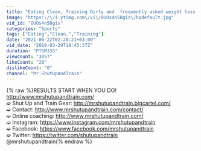 ```yaml
---
title: "Eating Clean, Training Dirty and  frequently asked weight loss questions."
image: "https:\/\/i.ytimg.com\/vi\/OUOs4n5Bgis\/hqdefault.jpg"
vid_id: "OUOs4n5Bgis"
categories: "Sports"
tags: ["Eating","Clean,","Training"]
date: "2021-06-22T02:20:21+03:00"
vid_date: "2018-03-29T18:45:37Z"
duration: "PT5M33S"
viewcount: "3057"
likeCount: "28"
dislikeCount: "0"
channel: "Mr.ShutUpAndTrain"
---
```

{% raw %}RESULTS START WHEN YOU DO!<br /><a rel="nofollow" target="blank" href="http://www.mrshutupandtrain.com/">http://www.mrshutupandtrain.com/</a><br />➫ Shut Up and Train Gear: <a rel="nofollow" target="blank" href="http://mrshutupandtrain.bigcartel.com/">http://mrshutupandtrain.bigcartel.com/</a><br />➫ Contact: <a rel="nofollow" target="blank" href="http://www.mrshutupandtrain.com/contact/">http://www.mrshutupandtrain.com/contact/</a><br />➫ Online coaching: <a rel="nofollow" target="blank" href="http://www.mrshutupandtrain.com/">http://www.mrshutupandtrain.com/</a><br />➫ Instagram: <a rel="nofollow" target="blank" href="https://www.instagram.com/mrshutupandtrain">https://www.instagram.com/mrshutupandtrain</a><br />➫ Facebook: <a rel="nofollow" target="blank" href="https://www.facebook.com/mrshutupandtrain">https://www.facebook.com/mrshutupandtrain</a><br />➫ Twitter: <a rel="nofollow" target="blank" href="https://twitter.com/shutupandtrain">https://twitter.com/shutupandtrain</a><br />@mrshutupandtrain{% endraw %}
